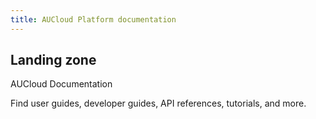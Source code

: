 ```yaml
---
title: AUCloud Platform documentation
---
```


## Landing zone

AUCloud Documentation

Find user guides, developer guides, API references, tutorials, and more.
